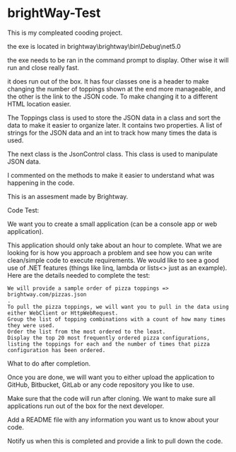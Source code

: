 # brightWay-Test

This is my compleated cooding project.

the exe is located in brightway\brightway\bin\Debug\net5.0

the exe needs to be ran in the command prompt to display. Other wise it will run and close really fast.

it does run out of the box. It has four classes one is a header to make 
changing the number of toppings shown at the end more manageable, and 
the other is the link to the JSON code. To make changing it to a 
different HTML location easier.

The Toppings class is used to store the JSON data in a class and 
sort the data to make it easier to organize later. It contains 
two properties. A list of strings for the JSON data and an 
int to track how many times the data is used.

The next class is the JsonControl class. This class is used to 
manipulate JSON data.

I commented on the methods to make it easier to understand 
what was happening in the code.

 



This is an assesment made by Brightway.

Code Test:

We want you to create a small application (can be a console app or web application).

This application should only take about an hour to complete. What we are looking for is how you approach a problem and see how you can write clean/simple code to execute requirements. We would like to see a good use of .NET features (things like linq, lambda or lists<> just as an example).
Here are the details needed to complete the test:

    We will provide a sample order of pizza toppings =>
    brightway.com/pizzas.json
    .
    To pull the pizza toppings, we will want you to pull in the data using either WebClient or HttpWebRequest.
    Group the list of topping combinations with a count of how many times they were used.
    Order the list from the most ordered to the least.
    Display the top 20 most frequently ordered pizza configurations, listing the toppings for each and the number of times that pizza configuration has been ordered.

What to do after completion.

Once you are done, we will want you to either upload the application to GitHub, Bitbucket, GitLab or any code repository you like to use.

Make sure that the code will run after cloning. We want to make sure all applications run out of the box for the next developer.

Add a README file with any information you want us to know about your code.

Notify us when this is completed and provide a link to pull down the code.
